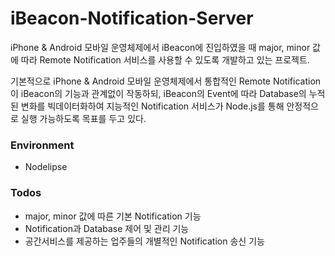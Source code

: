 # iBeacon-Notification-Server

iPhone & Android 모바일 운영체제에서 iBeacon에 진입하였을 때 major, minor 값에 따라 Remote Notification 서비스를 사용할 수 있도록 개발하고 있는 프로젝트.

기본적으로 iPhone & Android 모바일 운영체제에서 통합적인 Remote Notification이 iBeacon의 기능과 관계없이 작동하되, iBeacon의 Event에 따라 Database의 누적된 변화를 빅데이터화하여 지능적인 Notification 서비스가 Node.js를 통해 안정적으로 실행 가능하도록 목표를 두고 있다.


### Environment
 - Nodelipse

 
### Todos

 - major, minor 값에 따른 기본 Notification 기능
 - Notification과 Database 제어 및 관리 기능
 - 공간서비스를 제공하는 업주들의 개별적인 Notification 송신 기능